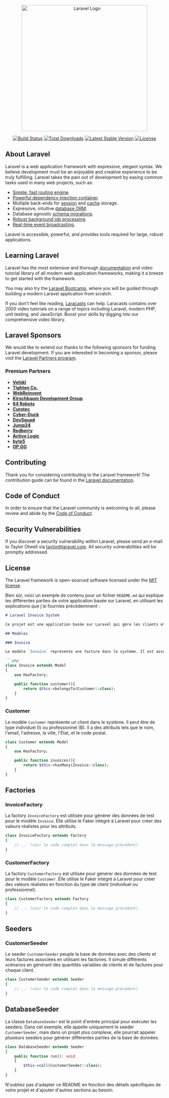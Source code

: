 <p align="center"><a href="https://laravel.com" target="_blank"><img src="https://raw.githubusercontent.com/laravel/art/master/logo-lockup/5%20SVG/2%20CMYK/1%20Full%20Color/laravel-logolockup-cmyk-red.svg" width="400" alt="Laravel Logo"></a></p>

<p align="center">
<a href="https://github.com/laravel/framework/actions"><img src="https://github.com/laravel/framework/workflows/tests/badge.svg" alt="Build Status"></a>
<a href="https://packagist.org/packages/laravel/framework"><img src="https://img.shields.io/packagist/dt/laravel/framework" alt="Total Downloads"></a>
<a href="https://packagist.org/packages/laravel/framework"><img src="https://img.shields.io/packagist/v/laravel/framework" alt="Latest Stable Version"></a>
<a href="https://packagist.org/packages/laravel/framework"><img src="https://img.shields.io/packagist/l/laravel/framework" alt="License"></a>
</p>

## About Laravel

Laravel is a web application framework with expressive, elegant syntax. We believe development must be an enjoyable and creative experience to be truly fulfilling. Laravel takes the pain out of development by easing common tasks used in many web projects, such as:

- [Simple, fast routing engine](https://laravel.com/docs/routing).
- [Powerful dependency injection container](https://laravel.com/docs/container).
- Multiple back-ends for [session](https://laravel.com/docs/session) and [cache](https://laravel.com/docs/cache) storage.
- Expressive, intuitive [database ORM](https://laravel.com/docs/eloquent).
- Database agnostic [schema migrations](https://laravel.com/docs/migrations).
- [Robust background job processing](https://laravel.com/docs/queues).
- [Real-time event broadcasting](https://laravel.com/docs/broadcasting).

Laravel is accessible, powerful, and provides tools required for large, robust applications.

## Learning Laravel

Laravel has the most extensive and thorough [documentation](https://laravel.com/docs) and video tutorial library of all modern web application frameworks, making it a breeze to get started with the framework.

You may also try the [Laravel Bootcamp](https://bootcamp.laravel.com), where you will be guided through building a modern Laravel application from scratch.

If you don't feel like reading, [Laracasts](https://laracasts.com) can help. Laracasts contains over 2000 video tutorials on a range of topics including Laravel, modern PHP, unit testing, and JavaScript. Boost your skills by digging into our comprehensive video library.

## Laravel Sponsors

We would like to extend our thanks to the following sponsors for funding Laravel development. If you are interested in becoming a sponsor, please visit the [Laravel Partners program](https://partners.laravel.com).

### Premium Partners

- **[Vehikl](https://vehikl.com/)**
- **[Tighten Co.](https://tighten.co)**
- **[WebReinvent](https://webreinvent.com/)**
- **[Kirschbaum Development Group](https://kirschbaumdevelopment.com)**
- **[64 Robots](https://64robots.com)**
- **[Curotec](https://www.curotec.com/services/technologies/laravel/)**
- **[Cyber-Duck](https://cyber-duck.co.uk)**
- **[DevSquad](https://devsquad.com/hire-laravel-developers)**
- **[Jump24](https://jump24.co.uk)**
- **[Redberry](https://redberry.international/laravel/)**
- **[Active Logic](https://activelogic.com)**
- **[byte5](https://byte5.de)**
- **[OP.GG](https://op.gg)**

## Contributing

Thank you for considering contributing to the Laravel framework! The contribution guide can be found in the [Laravel documentation](https://laravel.com/docs/contributions).

## Code of Conduct

In order to ensure that the Laravel community is welcoming to all, please review and abide by the [Code of Conduct](https://laravel.com/docs/contributions#code-of-conduct).

## Security Vulnerabilities

If you discover a security vulnerability within Laravel, please send an e-mail to Taylor Otwell via [taylor@laravel.com](mailto:taylor@laravel.com). All security vulnerabilities will be promptly addressed.

## License

The Laravel framework is open-sourced software licensed under the [MIT license](https://opensource.org/licenses/MIT).

Bien sûr, voici un exemple de contenu pour un fichier `README.md` qui explique les différentes parties de votre application basée sur Laravel, en utilisant les explications que j'ai fournies précédemment :

```markdown
# Laravel Invoice System

Ce projet est une application basée sur Laravel qui gère les clients et leurs factures associées.

## Modèles

### Invoice

Le modèle `Invoice` représente une facture dans le système. Il est associé à un client et peut avoir différents états tels que "Billed" (B), "Paid" (P), ou "Void" (V). La date de facturation (`billed_date`) et, le cas échéant, la date de paiement (`paid_date`) sont également enregistrées.

```php
class Invoice extends Model
{
    use HasFactory;

    public function customer(){
        return $this->belongsTo(Customer::class);
    }
}
```

### Customer

Le modèle `Customer` représente un client dans le système. Il peut être de type individuel (I) ou professionnel (B). Il a des attributs tels que le nom, l'email, l'adresse, la ville, l'État, et le code postal.

```php
class Customer extends Model
{
    use HasFactory;

    public function invoices(){
        return $this->hasMany(Invoice::class);
    }
}
```

## Factories

### InvoiceFactory

La factory `InvoiceFactory` est utilisée pour générer des données de test pour le modèle `Invoice`. Elle utilise le Faker intégré à Laravel pour créer des valeurs réalistes pour les attributs.

```php
class InvoiceFactory extends Factory
{
    // ... (voir le code complet dans le message précédent)
}
```

### CustomerFactory

La factory `CustomerFactory` est utilisée pour générer des données de test pour le modèle `Customer`. Elle utilise le Faker intégré à Laravel pour créer des valeurs réalistes en fonction du type de client (individuel ou professionnel).

```php
class CustomerFactory extends Factory
{
    // ... (voir le code complet dans le message précédent)
}
```

## Seeders

### CustomerSeeder

Le seeder `CustomerSeeder` peuple la base de données avec des clients et leurs factures associées en utilisant les factories. Il simule différents scénarios en générant des quantités variables de clients et de factures pour chaque client.

```php
class CustomerSeeder extends Seeder
{
    // ... (voir le code complet dans le message précédent)
}
```

## DatabaseSeeder

La classe `DatabaseSeeder` est le point d'entrée principal pour exécuter les seeders. Dans cet exemple, elle appelle uniquement le seeder `CustomerSeeder`, mais dans un projet plus complexe, elle pourrait appeler plusieurs seeders pour générer différentes parties de la base de données.

```php
class DatabaseSeeder extends Seeder
{
    public function run(): void
    {
        $this->call(CustomerSeeder::class);
    }
}
```

N'oubliez pas d'adapter ce README en fonction des détails spécifiques de votre projet et d'ajouter d'autres sections au besoin.
